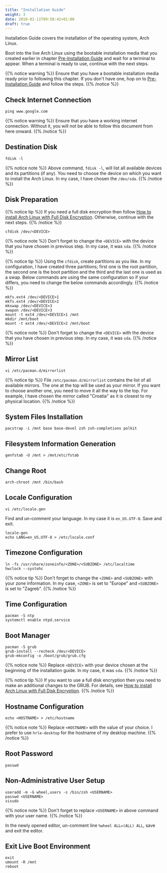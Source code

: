 ```yaml
---
title: "Installation Guide"
weight: 3
date: 2018-02-11T09:58:42+01:00
draft: true
---
```


Installation Guide covers the installation of the operating system, Arch Linux.

Boot into the live Arch Linux using the bootable installation media that you created earlier in chapter [Pre-Installation Guide](/pre-installation-guide/) and wait for a terminal to appear. When a terminal is ready to use, continue with the next steps.

{{% notice warning %}}
Ensure that you have a bootable installation media ready prior to following this chapter. If you don't have one, hop on to [Pre-Installation Guide](/pre-installation-guide/) and follow the steps.
{{% /notice %}}

## Check Internet Connection

```plain
ping www.google.com
```

{{% notice warning %}}
Ensure that you have a working internet connection. Without it, you will not be able to follow this document from here onward.
{{% /notice %}}

## Destination Disk

```plain
fdisk -l
```

{{% notice note %}}
Above command, `fdisk -l`, will list all available devices and its partitions (if any). You need to choose the device on which you want to install the Arch Linux. In my case, I have chosen the `/dev/sda`.
{{% /notice %}}

## Disk Preparation

{{% notice tip %}}
If you need a full disk encryption then follow [How to install Arch Linux with Full Disk Encryption](https://www.howtoforge.com/tutorial/how-to-install-arch-linux-with-full-disk-encryption). Otherwise, continue with the next steps.
{{% /notice %}}

```plain
cfdisk /dev/<DEVICE>
```

{{% notice note %}}
Don't forget to change the `<DEVICE>` with the device that you have chosen in previous step. In my case, it was `sda`.
{{% /notice %}}

{{% notice tip %}}
Using the `cfdisk`, create partitions as you like. In my configuration, I have created three partitions; first one is the root partition, the second one is the boot partition and the third and the last one is used as a swap. Below commands are using the same configuration so if your differs, you need to change the below commands accordingly.
{{% /notice %}}

```plain
mkfs.ext4 /dev/<DEVICE>1
mkfs.ext4 /dev/<DEVICE>2
mkswap /dev/<DEVICE>3
swapon /dev/<DEVICE>3
mount -t ext4 /dev/<DEVICE>1 /mnt
mkdir /mnt/boot
mount -t ext4 /dev/<DEVICE>2 /mnt/boot
```

{{% notice note %}}
Don't forget to change the `<DEVICE>` with the device that you have chosen in previous step. In my case, it was `sda`.
{{% /notice %}}

## Mirror List

```plain
vi /etc/pacman.d/mirrorlist
```

{{% notice tip %}}
File `/etc/pacman.d/mirrorlist` contains the list of all available mirrors. The one at the top will be used as your mirror. If you want to choose another one, you need to move it all the way to the top. For example, I have chosen the mirror called "Croatia" as it is closest to my physical location.
{{% /notice %}}

## System Files Installation

```plain
pacstrap -i /mnt base base-devel zsh zsh-completions polkit
```

## Filesystem Information Generation

```plain
genfstab -U /mnt > /mnt/etc/fstab
```

## Change Root

```plain
arch-chroot /mnt /bin/bash
```

## Locale Configuration

```plain
vi /etc/locale.gen
```

Find and un-comment your language. In my case it is `en_US.UTF-8`. Save and exit.

```plain
locale-gen
echo LANG=en_US.UTF-8 > /etc/locale.conf
```

## Timezone Configuration

```plain
ln -fs /usr/share/zoneinfo/<ZONE>/<SUBZONE> /etc/localtime
hwclock --systohc
```

{{% notice tip %}}
Don't forget to change the `<ZONE>` and `<SUBZONE>` with your zone information. In my case, `<ZONE>` is set to "Europe" and `<SUBZONE>` is set to "Zagreb".
{{% /notice %}}

## Time Configuration

```plain
pacman -S ntp
systemctl enable ntpd.service
```

## Boot Manager

```plain
pacman -S grub
grub-install --recheck /dev/<DEVICE>
grub-mkconfig -o /boot/grub/grub.cfg
```

{{% notice note %}}
Replace `<DEVICE>` with your device chosen at the beginning of the installation guide. In my case, it was `sda`.
{{% /notice %}}

{{% notice tip %}}
If you want to use a full disk encryption then you need to make an additional changes to the GRUB. For details, see [How to install Arch Linux with Full Disk Encryption](https://www.howtoforge.com/tutorial/how-to-install-arch-linux-with-full-disk-encryption).
{{% /notice %}}

## Hostname Configuration

```plain
echo <HOSTNAME> > /etc/hostname
```

{{% notice note %}}
Replace `<HOSTNAME>` with the value of your choice. I prefer to use `hrle-desktop` for the hostname of my desktop machine.
{{% /notice %}}

## Root Password

```plain
passwd
```

## Non-Administrative User Setup

```plain
useradd -m -G wheel,users -s /bin/zsh <USERNAME>
passwd <USERNAME>
visudo
```

{{% notice note %}}
Don't forget to replace `<USERNAME>` in above command with your user name.
{{% /notice %}}

In the newly opened editor, un-comment line `%wheel ALL=(ALL) ALL`, save and exit the editor.

## Exit Live Boot Environment

```plain
exit
umount -R /mnt
reboot
```

